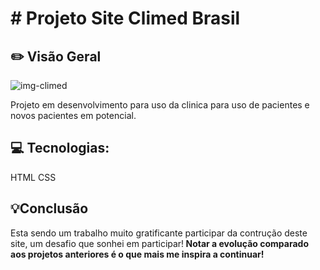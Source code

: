 
<h1># Projeto Site Climed Brasil</h1>



<h2>✏️ Visão Geral</h2>

![img-climed](https://user-images.githubusercontent.com/101216130/219053898-806215e5-7120-407b-96d6-fe47dd242c24.jpg)


Projeto em desenvolvimento para uso da clinica para uso de pacientes e novos pacientes em potencial.

<h2>💻 Tecnologias:</h2>
HTML CSS 
<h2>💡Conclusão</h2>
Esta sendo um trabalho muito gratificante participar da contrução deste site, um desafio que sonhei em participar!<b>
Notar a evolução comparado aos projetos anteriores é o que mais me inspira a continuar!
